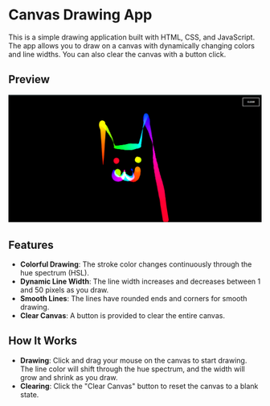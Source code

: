 # Canvas Drawing App

This is a simple drawing application built with HTML, CSS, and JavaScript. The app allows you to draw on a canvas with dynamically changing colors and line widths. You can also clear the canvas with a button click.

## Preview

![Clock Screenshot](./assets/preview/preview.png)

## Features

- **Colorful Drawing**: The stroke color changes continuously through the hue spectrum (HSL).
- **Dynamic Line Width**: The line width increases and decreases between 1 and 50 pixels as you draw.
- **Smooth Lines**: The lines have rounded ends and corners for smooth drawing.
- **Clear Canvas**: A button is provided to clear the entire canvas.

## How It Works

- **Drawing**: Click and drag your mouse on the canvas to start drawing. The line color will shift through the hue spectrum, and the width will grow and shrink as you draw.
- **Clearing**: Click the "Clear Canvas" button to reset the canvas to a blank state.


